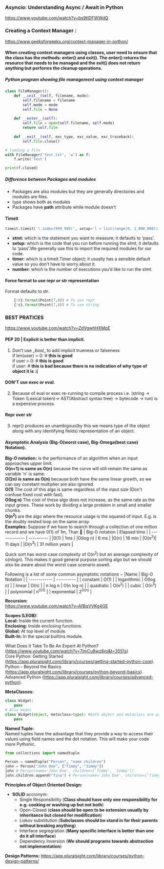 ### Asyncio: Understanding Async / Await in Python
https://www.youtube.com/watch?v=bs9tlDFWWdQ

### Creating a Context Manager :
https://www.geeksforgeeks.org/context-manager-in-python/
#### When creating context managers using classes, user need to ensure that the class has the methods: __enter__() and __exit__(). The __enter__() returns the resource that needs to be managed and the __exit__() does not return anything but performs the cleanup operations.

##### Python program showing file management using context manager

```python
class FileManager():
	def __init__(self, filename, mode):
		self.filename = filename
		self.mode = mode
		self.file = None
		
	def __enter__(self):
		self.file = open(self.filename, self.mode)
		return self.file
	
	def __exit__(self, exc_type, exc_value, exc_traceback):
		self.file.close()

# loading a file
with FileManager('test.txt', 'w') as f:
	f.write('Test')

print(f.closed)
```

##### Difference between Packages and modules
- Packages are also modules but they are generally directories and modules are files.
- type shows both as modules
- Packages have __path__ attribute while module doesn't

#### Timeit
```python
timeit.timeit('l.index(999_999)', setup='l = list(range(0, 1_000_000))', number=1000)
```
- **stmt:** which is the statement you want to measure; it defaults to ‘pass’.
- **setup:** which is the code that you run before running the stmt; it defaults to ‘pass’.We generally use this to import the required modules for our code.
- **timer:** which is a timeit.Timer object; it usually has a sensible default value so you don’t have to worry about it.
- **number:** which is the number of executions you’d like to run the stmt.

#### Force format to use repr or str representation
Format defaults to str.
``` python 
    {!r}.format(Point(7,8)) # To use repr
    {!s}.format(Point(7,8)) # To use string
```
### BEST PRATICES
https://www.youtube.com/watch?v=ZdVgwhHXMpE  
#### PEP 20 | Explicit is better than implicit.
1. Don't use \__bool__  to add implicit trueness or falseness  
if len(user) > 0: # __this is good__  
if user > 0: # __this is good__  
if user: # __this is bad because there is no indication of why type of object it is :(__  

#### DON'T use exec or eval.
2. Because of eval or exec re-running to compile process i.e. (string -> Token (Lexical token)-> AST(Abstract syntax tree) -> bytecode -> run)  is a expensive process.

#### Repr over str
3. repr() produces an unambigous(by this we means type of the object along with any identifying fields) representation of an object.

#### Asymptotic Analysis (Big-O(worst case), Big-Omega(best case) Notation). 
**Big-O notation:** is the performance of an algorithm when an input approaches upper limit.  
**O(n+1) is same as O(n)** because the curve will still remain the same as variable 'n' is same.  
**O(2n) is same as O(n)** because both have the same linear growth, so we can say constant multiplier are also ignored.  
**Ο(1)** The cost of this algo is same regardless of the input size (Don't confuse fixed cost with fast).  
**Ο(log n)** The cost of these algo does not increase, as the same rate as the input grows. These work by dividing a large problem in small and smaller chunks.  
**O(n<sup>2</sup>)** are the algo where the resource usage is the squared of input. E.g. is the doubly nested loop on the same array.  
**Examples:** 
Suppose if we have to search through a collection of one million record and we have 0(1) of 1m, Than 🤪
| Big-O notation | Elapsed time | 
| -------------   | ---------- |
|0(1) |  1ms |
|O(log n) | 6 ms | 
|O(n) | 16 min | 
|O(n<sup>2</sup>)| 11 days | 
|O(n<sup>3</sup>) | 31 million years |

Quick sort has worst case complexity of O(n<sup>2</sup>) but an average complexity of o(nlogn). This makes it good general purpose sorting algo but we should also be aware about the worst case scenario aswell.   

Following is a list of some common asymptotic notations − 
|Name | Big-O Notation |
| ------------  | ---------- |
| constant	|	Ο(1) | 
| logarithmic	|	Ο(log n) |
| linear	|	Ο(n) |
| n log n	|	Ο(n log n) |
| quadratic	|	Ο(n<sup>2</sup>) |
| cubic	|	Ο(n<sup>3</sup>) | 
| polynomial	|	n<sup>Ο(1)</sup> |
| exponential	|	2<sup>Ο(n)</sup> |

**Recursion:**  
https://www.youtube.com/watch?v=AfBqVVKg4GE

**Scopes (LEGB):**   
**Local:** Inside the current function.    
**Enclosing:** Inside enclosing functions.   
**Global:** At top level of module.   
**Built-In:** In the special builtins module.   

What Does It Take To Be An Expert At Python? (https://www.youtube.com/watch?v=7lmCu8wz8ro&t=3551s)  
Core Python: Getting Started (https://app.pluralsight.com/library/courses/getting-started-python-core).   
Python – Beyond the Basics (https://app.pluralsight.com/library/courses/python-beyond-basics).  
Advanced Python (https://app.pluralsight.com/library/courses/advanced-python).  

**MetaClasses:**     
``` python
class Widget:
	pass
# Also means
class Widget(object, metaclass=type): #both object and metaclass are passed implicitly
	pass
```	
**Named Tuple:**  
Named tuples have the advantage that they provide a way to access their values using field names and the dot notation. This will make your code more Pythonic.
``` python
from collections import namedtuple

Person = namedtuple("Person", "name children")
john = Person("John Doe", ["Timmy", "Jimmy"])
john # Person(name='John Doe', children=['Timmy', 'Jimmy'])
john.children.append("Tina") # Person(name='John Doe', children=['Timmy', 'Jimmy', 'Tina'])
```
**Principles of Object Oriented Design:**
- **SOLID** accronym:
	- Single Responsibility (**Class should have only one responsibility for e.g. cooking or washing up but not both**)
	- Open-Closed (**class should be open to be extension usually by inheritance but closed for modification**)
	- Liskov substitution (**Subclasses should be stand in for their parents without breaking anything**)
	- Interface segregration (**Many specific interface is better than one do it all interface**)
	- Dependency Inversion (**We should programs towards abstraction not implementation**)

**Design Patterns:**
https://app.pluralsight.com/library/courses/python-design-patterns/
